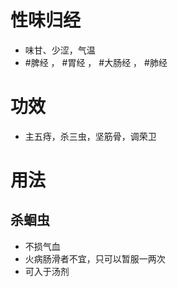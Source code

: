 # 性味归经
- 味甘、少涩，气温
-  #脾经 ， #胃经 ， #大肠经 ， #肺经 
# 功效
- 主五痔，杀三虫，坚筋骨，调荣卫
# 用法
## 杀蛔虫
- 不损气血
- 火病肠滑者不宜，只可以暂服一两次
- 可入于汤剂